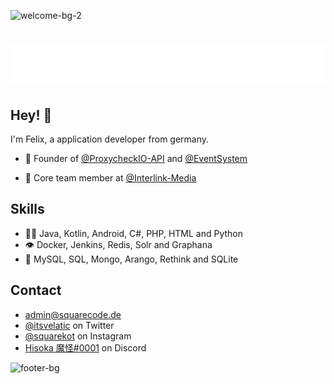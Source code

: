 ![welcome-bg-2](https://user-images.githubusercontent.com/50290580/124369381-11ed1800-dc74-11eb-90a9-2ff2073c3b97.jpg)

<h1 align="center">
  <img src="https://raw.githubusercontent.com/SquareCodeFX/SquareCodeFX/master/name.svg" alt="SquareCodeFX" />
</h1>

## Hey! 👋
I'm Felix, a application developer from germany.

- 🧭 Founder of [@ProxycheckIO-API](https://github.com/SquareCodeFX/proxycheck.io-api) and [@EventSystem](https://github.com/SquareCodeFX/EventSystem)

- 👥 Core team member at [@Interlink-Media](https://github.com/Interlink-Media)

## Skills
- 👨‍💻 Java, Kotlin, Android, C#, PHP, HTML and Python
- 👁️ Docker, Jenkins, Redis, Solr and Graphana
- 💽 MySQL, SQL, Mongo, Arango, Rethink and SQLite

## Contact
- [admin@squarecode.de](mailto:admin@squarecode.de)
- [@itsvelatic](https://twitter.com/itsvelatic) on Twitter
- [@squarekot](https://instagram.com/squarekot) on Instagram
- [Hisoka 魔怪#0001](./) on Discord

![footer-bg](https://user-images.githubusercontent.com/50290580/124369382-144f7200-dc74-11eb-807a-f10a7a502dd9.jpg)

